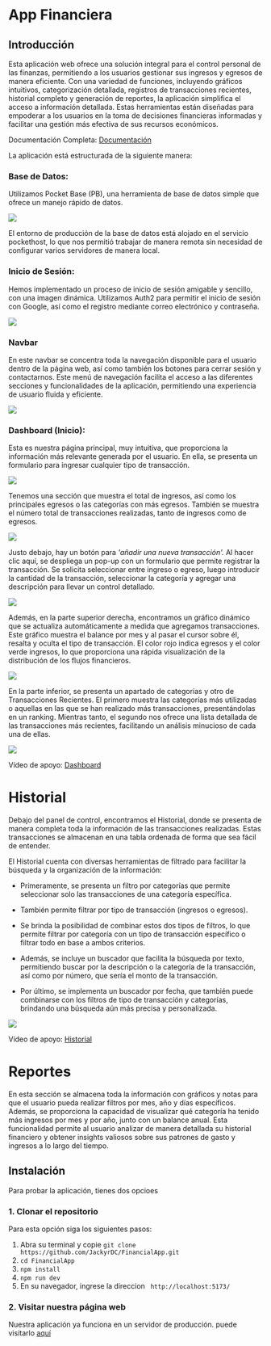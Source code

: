 # App Financiera 
## Introducción
Esta aplicación web ofrece una solución integral para el control personal de las finanzas, permitiendo a los usuarios gestionar sus ingresos y egresos de manera eficiente. Con una variedad de funciones, incluyendo gráficos intuitivos, categorización detallada, registros de transacciones recientes, historial completo y generación de reportes, la aplicación simplifica el acceso a información detallada. Estas herramientas están diseñadas para empoderar a los usuarios en la toma de decisiones financieras informadas y facilitar una gestión más efectiva de sus recursos económicos.

Documentación Completa:
[Documentación](https://docs.google.com/document/d/1mFygPrj6lSseUIzQixMrxu8dPdaocKc4Zx8dSZWR_JU/edit?hl=es "Documentación")

La aplicación está estructurada de la siguiente manera:

### Base de Datos:
Utilizamos Pocket Base (PB), una herramienta de base de datos simple que ofrece un manejo rápido de datos.

![](https://raw.githubusercontent.com/JackyrDC/FinancialApp/main/imagenes/pb.png)

El entorno de producción de la base de datos está alojado en el servicio pockethost, lo que nos permitió trabajar de manera remota sin necesidad de configurar varios servidores de manera local. 

### Inicio de Sesión:
Hemos implementado un proceso de inicio de sesión amigable y sencillo, con una imagen dinámica. Utilizamos Auth2 para permitir el inicio de sesión con Google, así como el registro mediante correo electrónico y contraseña.

![](https://raw.githubusercontent.com/JackyrDC/FinancialApp/961e33ee12caafafa3244c4dc576bee4af7e5ee0/imagenes/Login.png)

### Navbar 
En este navbar se concentra toda la navegación disponible para el usuario dentro de la página web, así como también los botones para cerrar sesión y contactarnos. Este menú de navegación facilita el acceso a las diferentes secciones y funcionalidades de la aplicación, permitiendo una experiencia de usuario fluida y eficiente.

![](https://raw.githubusercontent.com/JackyrDC/FinancialApp/961e33ee12caafafa3244c4dc576bee4af7e5ee0/imagenes/navbar.png)

### Dashboard (Inicio):
Esta es nuestra página principal, muy intuitiva, que proporciona la información más relevante generada por el usuario. En ella, se presenta un formulario para ingresar cualquier tipo de transacción.

![](https://raw.githubusercontent.com/JackyrDC/FinancialApp/961e33ee12caafafa3244c4dc576bee4af7e5ee0/imagenes/inicio.png)

Tenemos una sección que muestra el total de ingresos, así como los principales egresos o las categorías con más egresos. También se muestra el número total de transacciones realizadas, tanto de ingresos como de egresos.

![](https://raw.githubusercontent.com/JackyrDC/FinancialApp/961e33ee12caafafa3244c4dc576bee4af7e5ee0/imagenes/total.png)

Justo debajo, hay un botón para *'añadir una nueva transacción'.* Al hacer clic aquí, se despliega un pop-up con un formulario que permite registrar la transacción. Se solicita seleccionar entre ingreso o egreso, luego introducir la cantidad de la transacción, seleccionar la categoría y agregar una descripción para llevar un control detallado.

![](https://raw.githubusercontent.com/JackyrDC/FinancialApp/961e33ee12caafafa3244c4dc576bee4af7e5ee0/imagenes/formulario.png)

Además, en la parte superior derecha, encontramos un gráfico dinámico que se actualiza automáticamente a medida que agregamos transacciones. Este gráfico muestra el balance por mes y al pasar el cursor sobre él, resalta y oculta el tipo de transacción. El color rojo indica egresos y el color verde ingresos, lo que proporciona una rápida visualización de la distribución de los flujos financieros.

![](https://raw.githubusercontent.com/JackyrDC/FinancialApp/961e33ee12caafafa3244c4dc576bee4af7e5ee0/imagenes/grafica.png)

En la parte inferior, se presenta un apartado de categorías y otro de Transacciones Recientes. El primero muestra las categorías más utilizadas o aquellas en las que se han realizado más transacciones, presentándolas en un ranking. Mientras tanto, el segundo nos ofrece una lista detallada de las transacciones más recientes, facilitando un análisis minucioso de cada una de ellas.

![](https://raw.githubusercontent.com/JackyrDC/FinancialApp/961e33ee12caafafa3244c4dc576bee4af7e5ee0/imagenes/ca-re.png)

Vídeo de apoyo:
[Dashboard](https://drive.google.com/file/d/14zdWK1IUy8qmW84CgPyElk59oM0p2Pf7/view?usp=sharing "Dashboard")

# Historial
Debajo del panel de control, encontramos el Historial, donde se presenta de manera completa toda la información de las transacciones realizadas. Estas transacciones se almacenan en una tabla ordenada de forma que sea fácil de entender.

El Historial cuenta con diversas herramientas de filtrado para facilitar la búsqueda y la organización de la información:

- Primeramente, se presenta un filtro por categorías que permite seleccionar solo las transacciones de una categoría específica.

- También permite filtrar por tipo de transacción (ingresos o egresos).

- Se brinda la posibilidad de combinar estos dos tipos de filtros, lo que permite filtrar por categoría con un tipo de transacción específico o filtrar todo en base a ambos criterios.

- Además, se incluye un buscador que facilita la búsqueda por texto, permitiendo buscar por la descripción o la categoría de la transacción, así como por número, que sería el monto de la transacción.

- Por último, se implementa un buscador por fecha, que también puede combinarse con los filtros de tipo de transacción y categorías, brindando una búsqueda aún más precisa y personalizada.

![](https://raw.githubusercontent.com/JackyrDC/FinancialApp/961e33ee12caafafa3244c4dc576bee4af7e5ee0/imagenes/filtros.png)

Vídeo de apoyo:
[Historial](https://drive.google.com/file/d/1I3W4yj9X3pbIoyETBAcFjqMOuadAXkWG/view?usp=sharing "Historial")

# Reportes
En esta sección se almacena toda la información con gráficos y notas para que el usuario pueda realizar filtros por mes, año y días específicos. Además, se proporciona la capacidad de visualizar qué categoría ha tenido más ingresos por mes y por año, junto con un balance anual. Esta funcionalidad permite al usuario analizar de manera detallada su historial financiero y obtener insights valiosos sobre sus patrones de gasto y ingresos a lo largo del tiempo.


## Instalación
Para probar la aplicación, tienes dos opcioes

### 1. Clonar el repositorio

Para esta opción siga los siguientes pasos:
  1. Abra su terminal y copie `git clone https://github.com/JackyrDC/FinancialApp.git`
  2. `cd FinancialApp`
  3. `npm install`
  4. `npm run dev`
  5. En su navegador, ingrese la direccion ` http://localhost:5173/`


### 2. Visitar nuestra página web

Nuestra aplicación ya funciona en un servidor de producción. puede visitarlo [aquí](https://personalfinace.netlify.app/history)
